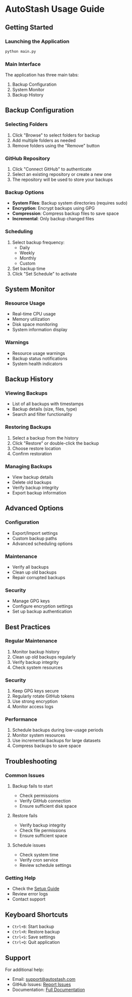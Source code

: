 # AutoStash Usage Guide

## Getting Started

### Launching the Application
```bash
python main.py
```

### Main Interface
The application has three main tabs:
1. Backup Configuration
2. System Monitor
3. Backup History

## Backup Configuration

### Selecting Folders
1. Click "Browse" to select folders for backup
2. Add multiple folders as needed
3. Remove folders using the "Remove" button

### GitHub Repository
1. Click "Connect GitHub" to authenticate
2. Select an existing repository or create a new one
3. The repository will be used to store your backups

### Backup Options
- **System Files**: Backup system directories (requires sudo)
- **Encryption**: Encrypt backups using GPG
- **Compression**: Compress backup files to save space
- **Incremental**: Only backup changed files

### Scheduling
1. Select backup frequency:
   - Daily
   - Weekly
   - Monthly
   - Custom
2. Set backup time
3. Click "Set Schedule" to activate

## System Monitor

### Resource Usage
- Real-time CPU usage
- Memory utilization
- Disk space monitoring
- System information display

### Warnings
- Resource usage warnings
- Backup status notifications
- System health indicators

## Backup History

### Viewing Backups
- List of all backups with timestamps
- Backup details (size, files, type)
- Search and filter functionality

### Restoring Backups
1. Select a backup from the history
2. Click "Restore" or double-click the backup
3. Choose restore location
4. Confirm restoration

### Managing Backups
- View backup details
- Delete old backups
- Verify backup integrity
- Export backup information

## Advanced Options

### Configuration
- Export/Import settings
- Custom backup paths
- Advanced scheduling options

### Maintenance
- Verify all backups
- Clean up old backups
- Repair corrupted backups

### Security
- Manage GPG keys
- Configure encryption settings
- Set up backup authentication

## Best Practices

### Regular Maintenance
1. Monitor backup history
2. Clean up old backups regularly
3. Verify backup integrity
4. Check system resources

### Security
1. Keep GPG keys secure
2. Regularly rotate GitHub tokens
3. Use strong encryption
4. Monitor access logs

### Performance
1. Schedule backups during low-usage periods
2. Monitor system resources
3. Use incremental backups for large datasets
4. Compress backups to save space

## Troubleshooting

### Common Issues
1. Backup fails to start
   - Check permissions
   - Verify GitHub connection
   - Ensure sufficient disk space

2. Restore fails
   - Verify backup integrity
   - Check file permissions
   - Ensure sufficient space

3. Schedule issues
   - Check system time
   - Verify cron service
   - Review schedule settings

### Getting Help
- Check the [Setup Guide](setup.md)
- Review error logs
- Contact support

## Keyboard Shortcuts
- `Ctrl+B`: Start backup
- `Ctrl+R`: Restore backup
- `Ctrl+S`: Save settings
- `Ctrl+Q`: Quit application

## Support
For additional help:
- Email: support@autostash.com
- GitHub Issues: [Report Issues](https://github.com/Anuj-er/autostash-linux/issues)
- Documentation: [Full Documentation](https://github.com/Anuj-er/autostash-linux/docs) 
